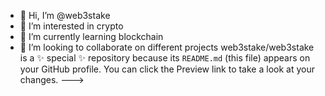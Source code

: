- 👋 Hi, I’m @web3stake
- 👀 I’m interested in crypto
- 🌱 I’m currently learning blockchain
- 💞️ I’m looking to collaborate on different projects
web3stake/web3stake is a ✨ special ✨ repository because its `README.md` (this file) appears on your GitHub profile.
You can click the Preview link to take a look at your changes.
--->
